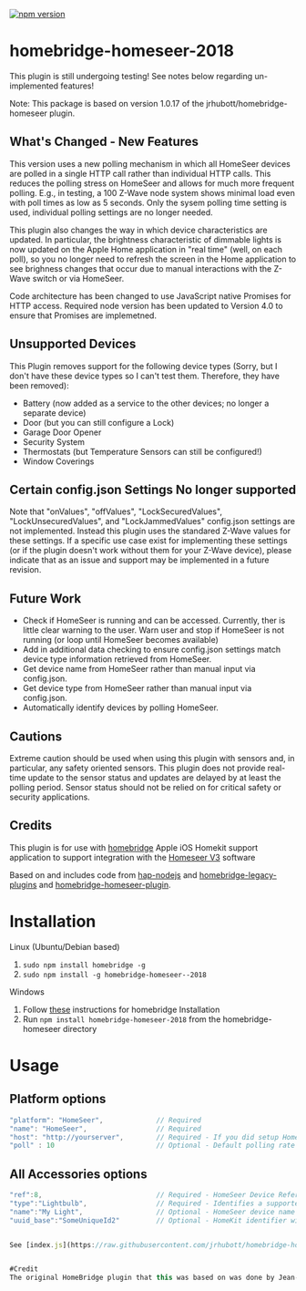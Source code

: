 [![npm version](https://badge.fury.io/js/homebridge-homeseer-2018.svg)](https://badge.fury.io/js/homebridge-homeseer-2018)

# homebridge-homeseer-2018

This plugin is still undergoing testing! See notes below regarding un-implemented features!

Note: This package is based on version 1.0.17 of the jrhubott/homebridge-homeseer plugin. 

## What's Changed - New Features
This version uses a new polling mechanism in which all HomeSeer devices are polled in a single HTTP call rather than individual HTTP calls. This reduces the polling stress on HomeSeer and allows for much more frequent polling. E.g., in testing, a 100 Z-Wave node system shows minimal load even with poll times as low as 5 seconds. Only the sysem polling time setting is used, individual polling settings are no longer needed. 

This plugin also changes the way in which device characteristics are updated. In particular, the brightness characteristic of dimmable lights is now updated on the Apple Home application in "real time" (well, on each poll), so you no longer need to refresh the screen in the Home application to see brighness changes that occur due to manual interactions with the Z-Wave switch or via HomeSeer.

Code architecture has been changed to use JavaScript native Promises for HTTP access. Required node version has been updated to Version 4.0 to ensure that Promises are implemetned.

## Unsupported Devices
This Plugin removes support for the following device types (Sorry, but I don't have these device types so I can't test them. Therefore, they have been removed):

* Battery (now added as a service to the other devices; no longer a separate device)
* Door (but you can still configure a Lock)
* Garage Door Opener
* Security System
* Thermostats (but Temperature Sensors can still be configured!)
* Window Coverings
  
## Certain config.json Settings No longer supported
Note that "onValues", "offValues", "LockSecuredValues", "LockUnsecuredValues", and "LockJammedValues" config.json settings are not implemented. Instead this plugin uses the standared Z-Wave values for these settings.  If a specific use case exist for implementing these settings (or if the plugin doesn't work without them for your Z-Wave device), please indicate that as an issue and support may be implemented in a future revision.

## Future Work
* Check if HomeSeer is running and can be accessed. Currently, ther is little clear warning to the user. Warn user and stop if HomeSeer is not running (or loop until HomeSeer becomes available)
* Add in additional data checking to ensure config.json settings match device type information retrieved from HomeSeer.
* Get device name from HomeSeer rather than manual input via config.json.
* Get device type from HomeSeer rather than manual input via config.json.
* Automatically identify devices by polling HomeSeer.

## Cautions
Extreme caution should be used when using this plugin with sensors and, in particular, any safety oriented sensors. This plugin does not provide real-time update to the sensor status and updates are delayed by at least the polling period. Sensor status should not be relied on for critical safety or security applications.

## Credits
This plugin is for use with [homebridge](https://github.com/nfarina/homebridge) Apple iOS Homekit support application to support integration with the [Homeseer V3](http://www.homeseer.com/home-control-software.html) software

Based on and includes code from [hap-nodejs](https://github.com/KhaosT/HAP-NodeJS) and [homebridge-legacy-plugins](https://github.com/nfarina/homebridge-legacy-plugins) and [homebridge-homeseer-plugin](https://github.com/jrhubott/homebridge-homeseer).

# Installation
Linux (Ubuntu/Debian based)

1. `sudo npm install homebridge -g`
2. `sudo npm install -g homebridge-homeseer--2018`

Windows

1. Follow [these](http://board.homeseer.com/showpost.php?p=1204012&postcount=250) instructions for homebridge Installation
2. Run `npm install homebridge-homeseer-2018` from the homebridge-homeseer directory

# Usage
## Platform options

```js
"platform": "HomeSeer",             // Required
"name": "HomeSeer",                 // Required
"host": "http://yourserver",        // Required - If you did setup HomeSeer authentication, use "http://user:password@ip_address:port"
"poll" : 10                         // Optional - Default polling rate in seconds to check for changed device status
```

## All Accessories options
```js
"ref":8,                            // Required - HomeSeer Device Reference (To get it, select the HS Device - then Advanced Tab)
"type":"Lightbulb",                 // Required - Identifies a supported device type.
"name":"My Light",                  // Optional - HomeSeer device name is the default
"uuid_base":"SomeUniqueId2"         // Optional - HomeKit identifier will be derived from this parameter instead of the name. You SHOULD add this parameter to all accessories !


See [index.js](https://raw.githubusercontent.com/jrhubott/homebridge-homeseer/master/index.js) for full configuration information or [config.js](https://raw.githubusercontent.com/jrhubott/homebridge-homeseer/master/config/config.json) for sample configuration


#Credit
The original HomeBridge plugin that this was based on was done by Jean-Michel Joudrier and posted to the [Homeseer forums](http://board.homeseer.com/showthread.php?t=177016).
